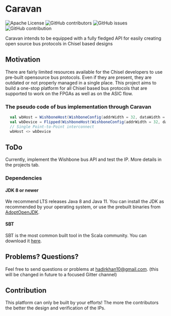 Caravan
=======================
![Apache License](https://img.shields.io/github/license/merledu/caravan?style=plastic)
![GitHub contributors](https://img.shields.io/github/contributors/merledu/caravan?style=plastic)
![GitHub issues](https://img.shields.io/github/issues/merledu/caravan?color=green&label=issues&style=plastic)
![GitHub contribution](https://img.shields.io/badge/contribution-open%20for%20everyone-informational)

Caravan intends to be equipped with a fully fledged API for easily creating open source bus protocols in Chisel based designs

## Motivation
There are fairly limited resources available for the Chisel developers to use pre-built opensource bus protocols. Even if they are present, they are outdated or not properly managed in a single place. This project aims to build a one-stop platform for all Chisel based bus protocols that are supported to work on the FPGAs as well as on the ASIC flow.

### The pseudo code of bus implementation through Caravan
```scala
  val wbHost = WishboneHost(WishboneConfig(addrWidth = 32, dataWidth = 32))
  val wbDevice = Flipped(WishboneHost(WishboneConfig(addrWidth = 32, dataWidth = 32)))
  // Single Point-to-Point interconnect
  wbHost <> wbDevice
```

## ToDo

Currently, implement the Wishbone bus API and test the IP. More details in the projects tab.

### Dependencies

#### JDK 8 or newer

We recommend LTS releases Java 8 and Java 11. You can install the JDK as recommended by your operating system, or use the prebuilt binaries from [AdoptOpenJDK](https://adoptopenjdk.net/).

#### SBT

SBT is the most common built tool in the Scala community. You can download it [here](https://www.scala-sbt.org/download.html).


## Problems? Questions?

Feel free to send questions or problems at hadirkhan10@gmail.com. (this will be changed in future to a focused Gitter channel)

## Contribution
This platform can only be built by your efforts! The more the contributors the better the design and verification of the IPs.
